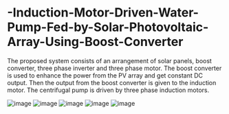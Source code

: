 # -Induction-Motor-Driven-Water-Pump-Fed-by-Solar-Photovoltaic-Array-Using-Boost-Converter



The proposed system consists of an arrangement of solar panels, boost 
converter, three phase inverter and three phase motor. The boost 
converter is used to enhance the power from the PV array and get 
constant DC output. Then the output from the boost converter is given 
to the induction motor. The centrifugal pump is driven by three phase 
induction motors.

![image](https://github.com/Shubhansh25/-Induction-Motor-Driven-Water-Pump-Fed-by-Solar-Photovoltaic-Array-Using-Boost-Converter/assets/139395881/38c1f95c-d655-49c0-b284-2d4652ea783d)
![image](https://github.com/Shubhansh25/-Induction-Motor-Driven-Water-Pump-Fed-by-Solar-Photovoltaic-Array-Using-Boost-Converter/assets/139395881/dedd931f-8186-4d06-84df-acc48cc82606)
![image](https://github.com/Shubhansh25/-Induction-Motor-Driven-Water-Pump-Fed-by-Solar-Photovoltaic-Array-Using-Boost-Converter/assets/139395881/f9b713a4-bc08-4ae6-a9c6-9489ba45f742)
![image](https://github.com/Shubhansh25/-Induction-Motor-Driven-Water-Pump-Fed-by-Solar-Photovoltaic-Array-Using-Boost-Converter/assets/139395881/6cf9d6a4-f263-462f-b22d-94630c0ff87a)
![image](https://github.com/Shubhansh25/-Induction-Motor-Driven-Water-Pump-Fed-by-Solar-Photovoltaic-Array-Using-Boost-Converter/assets/139395881/a2d59b27-6a9f-44a7-bd7f-34430fe57a2f)
